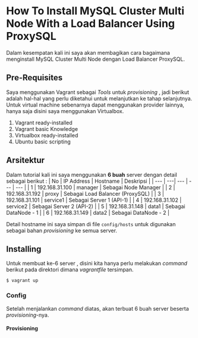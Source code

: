# How To Install MySQL Cluster Multi Node With a Load Balancer Using ProxySQL

Dalam kesempatan kali ini saya akan membagikan cara bagaimana menginstall MySQL Cluster Multi Node dengan Load Balancer ProxySQL. 

## Pre-Requisites
Saya menggunakan Vagrant sebagai *Tools* untuk *provisioning* , jadi berikut adalah hal-hal yang perlu diketahui untuk melanjutkan ke tahap selanjutnya. Untuk virtual machine sebenarnya dapat menggunakan provider lainnya, hanya saja disini saya menggunakan Virtualbox.

1. Vagrant ready-installed
2. Vagrant basic Knowledge
3. Virtualbox ready-installed
4. Ubuntu basic scripting

## Arsitektur
Dalam tutorial kali ini saya menggunakan **6 buah** server dengan detail sebagai berikut :
| No | IP Address | Hostname | Deskripsi |
| --- | ---| --- | --- | --- |
| 1 | 192.168.31.100 | manager | Sebagai Node Manager |
| 2 | 192.168.31.192 | proxy | Sebagai Load Balancer (ProxySQL) |
| 3 | 192.168.31.101 | service1 | Sebagai Server 1 (API-1) |
| 4 | 192.168.31.102 | service2 | Sebagai Server 2 (API-2) |
| 5 | 192.168.31.148 | data1 | Sebagai DataNode - 1 |
| 6 | 192.168.31.149 | data2 | Sebagai DataNode - 2 |

Detail hostname ini saya simpan di file `config/hosts` untuk digunakan sebagai bahan *provisioning* ke semua server.

## Installing
Untuk membuat ke-6 server , disini kita hanya perlu melakukan *command* berikut pada direktori dimana *vagrantfile* tersimpan.
```
$ vagrant up
```

### Config 
Setelah menjalankan *command* diatas, akan terbuat 6 buah server beserta *provisioning*-nya.
#### Provisioning
